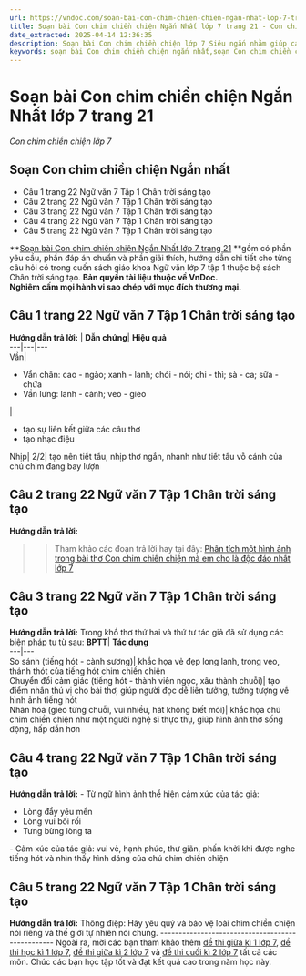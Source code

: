 ```yaml
---
url: https://vndoc.com/soan-bai-con-chim-chien-chien-ngan-nhat-lop-7-trang-21-304773
title: Soạn bài Con chim chiền chiện Ngắn Nhất lớp 7 trang 21 - Con chim chiền chiện lớp 7 - VnDoc.com
date_extracted: 2025-04-14 12:36:35
description: Soạn bài Con chim chiền chiện lớp 7 Siêu ngắn nhằm giúp các em HS đạt kết quả tốt trong quá trình làm bài tập và học tập môn Ngữ văn lớp 7 sách Chân trời sáng tạo.
keywords: soạn bài Con chim chiền chiện ngắn nhất,soạn Con chim chiền chiện siêu ngắn,Con chim chiền chiện lớp 7,Soạn bài Con chim chiền chiện,Soạn bài Con chim chiền chiện Huy Cận,Soạn Con chim chiền chiện,Soạn văn 7 Con chim chiền chiện,Soạn Ngữ văn 7 Con chim chiền chiện,Soạn bài Con chim chiền chiện lớp 7,Soạn Con chim chiền chiện lớp 7,Soạn văn Con chim chiền chiện,Con chim chiền chiện trang 21,soạn văn 7,ngữ văn 7,văn 7,soan van 7,soạn văn lớp 7,ngữ văn lớp 7,ngữ văn 7 tập 1,soạn ngữ văn 7
---
```


# Soạn bài Con chim chiền chiện Ngắn Nhất lớp 7 trang 21
 _Con chim chiền chiện lớp 7_
## **Soạn Con chim chiền chiện Ngắn nhất**
  * Câu 1 trang 22 Ngữ văn 7 Tập 1 Chân trời sáng tạo 
  * Câu 2 trang 22 Ngữ văn 7 Tập 1 Chân trời sáng tạo 
  * Câu 3 trang 22 Ngữ văn 7 Tập 1 Chân trời sáng tạo 
  * Câu 4 trang 22 Ngữ văn 7 Tập 1 Chân trời sáng tạo 
  * Câu 5 trang 22 Ngữ văn 7 Tập 1 Chân trời sáng tạo 

**[Soạn bài Con chim chiền chiện Ngắn Nhất lớp 7 trang 21](<https://vndoc.com/soan-bai-con-chim-chien-chien-ngan-nhat-lop-7-trang-21-304773>) **gồm có phần yêu cầu, phần đáp án chuẩn và phần giải thích, hướng dẫn chi tiết cho từng câu hỏi có trong cuốn sách giáo khoa Ngữ văn lớp 7 tập 1 thuộc bộ sách Chân trời sáng tạo.
**Bản quyền tài liệu thuộc về VnDoc.  
Nghiêm cấm mọi hành vi sao chép với mục đích thương mại.**
## **Câu 1 trang 22 Ngữ văn 7 Tập 1 Chân trời sáng tạo**
**Hướng dẫn trả lời:**
| **Dẫn chứng**| **Hiệu quả**  
---|---|---  
Vần| 
  * Vần chân: cao - ngào; xanh - lanh; chói - nói; chi - thì; sà - ca; sữa - chứa
  * Vần lưng: lanh - cành; veo - gieo

| 
  * tạo sự liên kết giữa các câu thơ
  * tạo nhạc điệu

Nhịp| 2/2| tạo nên tiết tấu, nhịp thơ ngắn, nhanh như tiết tấu vỗ cánh của chú chim đang bay lượn  
## **Câu 2 trang 22 Ngữ văn 7 Tập 1 Chân trời sáng tạo**
**Hướng dẫn trả lời:**
>> Tham khảo các đoạn trả lời hay tại đây: [Phân tích một hình ảnh trong bài thơ Con chim chiền chiện mà em cho là độc đáo nhất lớp 7](<https://vndoc.com/phan-tich-mot-hinh-anh-trong-bai-tho-con-chim-chien-chien-ma-em-cho-la-doc-dao-nhat-274978>)
## **Câu 3 trang 22 Ngữ văn 7 Tập 1 Chân trời sáng tạo**
**Hướng dẫn trả lời:**
Trong khổ thơ thứ hai và thứ tư tác giả đã sử dụng các biện pháp tu từ sau:
**BPTT**| **Tác dụng**  
---|---  
So sánh \(tiếng hót - cành sương\)| khắc họa vẻ đẹp long lanh, trong veo, thánh thót của tiếng hót chim chiền chiện  
Chuyển đổi cảm giác \(tiếng hót - thành viên ngọc, xâu thành chuỗi\)| tạo điểm nhấn thú vị cho bài thơ, giúp người đọc dễ liên tưởng, tưởng tượng về hình ảnh tiếng hót  
Nhân hóa \(gieo từng chuỗi, vui nhiều, hát không biết mỏi\)| khắc họa chú chim chiền chiện như một người nghệ sĩ thực thụ, giúp hình ảnh thơ sống động, hấp dẫn hơn  
## **Câu 4 trang 22 Ngữ văn 7 Tập 1 Chân trời sáng tạo**
**Hướng dẫn trả lời:**
\- Từ ngữ hình ảnh thể hiện cảm xúc của tác giả:
  * Lòng đầy yêu mến
  * Lòng vui bối rối
  * Tưng bừng lòng ta

\- Cảm xúc của tác giả: vui vẻ, hạnh phúc, thư giãn, phấn khởi khi được nghe tiếng hót và nhìn thấy hình dáng của chú chim chiền chiện
## **Câu 5 trang 22 Ngữ văn 7 Tập 1 Chân trời sáng tạo**
**Hướng dẫn trả lời:**
Thông điệp: Hãy yêu quý và bảo vệ loài chim chiền chiện nói riêng và thế giới tự nhiên nói chung.
\-------------------------------------------------
Ngoài ra, mời các bạn tham khảo thêm [đề thi giữa kì 1 lớp 7](<https://vndoc.com/de-thi-giua-ki-1-lop7>), [đề thi học kì 1 lớp 7](<https://vndoc.com/de-thi-hoc-ki-1-lop7>), [đề thi giữa kì 2 lớp 7](<https://vndoc.com/de-thi-giua-ki-2-lop7>) và [đề thi cuối kì 2 lớp 7](<https://vndoc.com/de-thi-hoc-ki-2-lop7>) tất cả các môn. Chúc các bạn học tập tốt và đạt kết quả cao trong năm học này.
